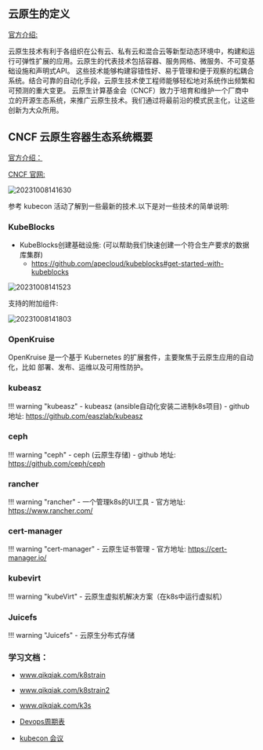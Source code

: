 

## **云原生的定义**
[官方介绍:](https://github.com/cncf/toc/blob/main/DEFINITION.md#%E4%B8%AD%E6)

云原生技术有利于各组织在公有云、私有云和混合云等新型动态环境中，构建和运行可弹性扩展的应用。云原生的代表技术包括容器、服务网格、微服务、不可变基础设施和声明式API。
这些技术能够构建容错性好、易于管理和便于观察的松耦合系统。结合可靠的自动化手段，云原生技术使工程师能够轻松地对系统作出频繁和可预测的重大变更。
云原生计算基金会（CNCF）致力于培育和维护一个厂商中立的开源生态系统，来推广云原生技术。我们通过将最前沿的模式民主化，让这些创新为大众所用。

## **CNCF 云原生容器生态系统概要**

[官方介绍：](http://dockone.io/article/3006)

[CNCF 官网:](https://www.cncf.io/)

![20231008141630](https://barry-boy-1311671045.cos.ap-beijing.myqcloud.com/blog/20231008141630.png)

参考 kubecon 活动了解到一些最新的技术.以下是对一些技术的简单说明:

### **KubeBlocks**

- KubeBlocks创建基础设施: (可以帮助我们快速创建一个符合生产要求的数据库集群)
  - https://github.com/apecloud/kubeblocks#get-started-with-kubeblocks


![20231008141523](https://barry-boy-1311671045.cos.ap-beijing.myqcloud.com/blog/20231008141523.png)

 支持的附加组件:

 ![20231008141803](https://barry-boy-1311671045.cos.ap-beijing.myqcloud.com/blog/20231008141803.png)


### **OpenKruise**

OpenKruise 是一个基于 Kubernetes 的扩展套件，主要聚焦于云原生应用的自动化，比如 部署、发布、运维以及可用性防护。



### **kubeasz**

!!! warning "kubeasz"
    - kubeasz (ansible自动化安装二进制k8s项目)
    - github 地址: https://github.com/easzlab/kubeasz

### **ceph**

!!! warning "ceph"
    - ceph (云原生存储)
    - github 地址: https://github.com/ceph/ceph

### **rancher**

!!! warning "rancher"
    - 一个管理k8s的UI工具
    - 官方地址: https://www.rancher.com/


### **cert-manager**

!!! warning "cert-manager"
    - 云原生证书管理
    - 官方地址: https://cert-manager.io/

### **kubevirt**

!!! warning "kubeVirt"
    - 云原生虚拟机解决方案（在k8s中运行虚拟机）


### **Juicefs**

!!! warning "Juicefs"
    - 云原生分布式存储



### **学习文档：**

- www.qikqiak.com/k8strain

- www.qikqiak.com/k8strain2

- www.qikqiak.com/k3s

- [Devops周期表](https://devops.phodal.com/home)
  
- [kubecon 会议](https://www.lfasiallc.com/kubecon-cloudnativecon-open-source-summit-china/) 

